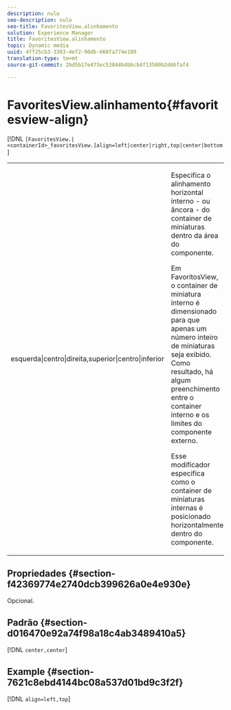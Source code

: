 ```yaml
---
description: nulo
seo-description: nulo
seo-title: FavoritesView.alinhamento
solution: Experience Manager
title: FavoritesView.alinhamento
topic: Dynamic media
uuid: 4ff25cb3-3383-4ef2-90db-660fa774e109
translation-type: tm+mt
source-git-commit: 2bd5b17e473ec53844b4bbcb4f13580b2d6bfaf4

---
```



# FavoritesView.alinhamento{#favoritesview-align}

[!DNL `[FavoritesView.|<containerId>_favoritesView.]align=left|center|right,top|center|bottom`]

<table id="table_2B109D2F91E64B5382B31921C3780FA5"> 
 <tbody> 
  <tr> 
   <td colname="col1"> <p><span class="codeph"> esquerda|centro|direita,superior|centro|inferior</span> </p> </td> 
   <td colname="col2"> <p> Especifica o alinhamento horizontal interno - ou âncora - do container de miniaturas dentro da área do componente. </p> <p>Em FavoritosView, o container de miniatura interno é dimensionado para que apenas um número inteiro de miniaturas seja exibido. Como resultado, há algum preenchimento entre o container interno e os limites do componente externo. </p> <p>Esse modificador especifica como o container de miniaturas internas é posicionado horizontalmente dentro do componente. </p> </td> 
  </tr> 
 </tbody> 
</table>

## Propriedades {#section-f42369774e2740dcb399626a0e4e930e}

Opcional.

## Padrão {#section-d016470e92a74f98a18c4ab3489410a5}

[!DNL `center,center`]

## Example {#section-7621c8ebd4144bc08a537d01bd9c3f2f}

[!DNL `align=left,top`]
